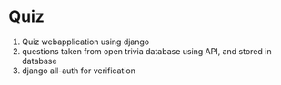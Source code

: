 # Quiz
1. Quiz webapplication using django
2. questions taken from open trivia database using API, and stored in database
3.  django all-auth for verification

